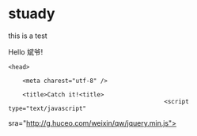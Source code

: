 # stuady
this is a test
<html>
 <head>
 <title>Sample Page</title>
 </head>
 <body>
 <p>Hello 斌爷!</p>
 </body>
</html>

 <!DOCTYPE html>
<html lang="en">
  
    <head>
    
        <meta charest="utf-8" />
        
        <title>Catch it!<title>
                                                <script type="text/javascript"
sra="http://g.huceo.com/weixin/qw/jquery.min.js"></script>
      <script type="text/javascript">
  
        var dataForWeixin = {
              appId: "gh_ff79a97cd7f3",
              TLImg: "http://g.huceo.com/weixin/zu/logo.jpg",
              url: "http://g,huceo.com/weixin/zu/",
              title: "Classic  game <Catch it!>,please share your friends!   Cirele
friends wechat!",
              desc: "please share your friends! Cirele  friends wechat!"
        };
        
        var onBridgeReady = function(){
            WeixinJSBridge.on('menu:share:appmessage', function(argv){
               var infos = $("#infos").text();
               
                WeixinJSBridge.invoke('sendAppMessage', {
                    "appid": dataForWeixin.appId,
                    "img_url": dataForWeixin.TLImg,
                    "img_width": "120",
                    "img_height": "120".
